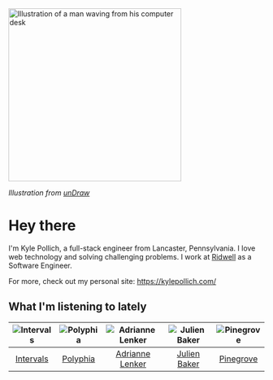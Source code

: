 <img src="https://user-images.githubusercontent.com/6766512/87306713-6f79d900-c4e6-11ea-989a-3242cbfc50c2.png" alt="Illustration of a man waving from his computer desk" height="340" />

_Illustration from [unDraw](https://undraw.co/)_

# Hey there

I'm Kyle Pollich, a full-stack engineer from Lancaster, Pennsylvania. I love web technology and solving challenging problems.
I work at [Ridwell](https://www.ridwell.com/) as a Software Engineer.

For more, check out my personal site: https://kylepollich.com/

## What I'm listening to lately

<!-- begin artists -->
  |![Intervals](https://i.scdn.co/image/91ae86d5e7098fc8c291daed8c90b225aab30155)|![Polyphia](https://i.scdn.co/image/19064b362422abad8f6db31878fa1d740d91e969)|![Adrianne Lenker](https://i.scdn.co/image/559046511b221fb6127d433a0cdb67f4ba52f6f9)|![Julien Baker](https://i.scdn.co/image/0da664a93e345270966908fbb986dbde6ea4e727)|![Pinegrove](https://i.scdn.co/image/cbed180a43a152df83d00d04bec789ca4c62ea7c)|
  |:---:|:---:|:---:|:---:|:---:|
  |[Intervals](https://open.spotify.com/artist/0xpJGyjbEzkWSNfcf2tcMl)|[Polyphia](https://open.spotify.com/artist/4vGrte8FDu062Ntj0RsPiZ)|[Adrianne Lenker](https://open.spotify.com/artist/4aKWmkWAKviFlyvHYPTNQY)|[Julien Baker](https://open.spotify.com/artist/12zbUHbPHL5DGuJtiUfsip)|[Pinegrove](https://open.spotify.com/artist/2gbT6GPXMis0OAkZbEQCYB)|
<!-- end artists -->

